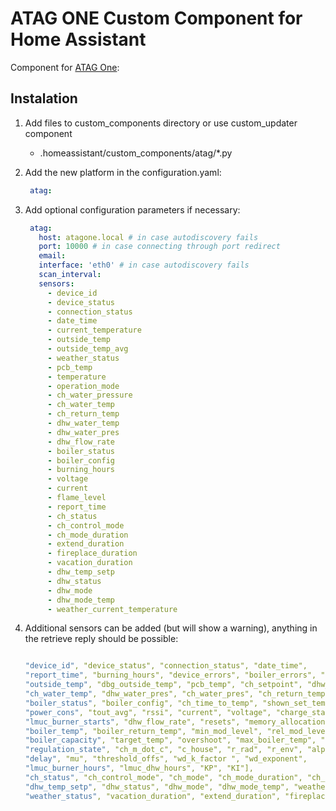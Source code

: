 # ATAG ONE Custom Component for Home Assistant

Component for [ATAG One](https://www.atag-one.com/):

## Instalation

1. Add files to custom_components directory or use custom_updater component

    - .homeassistant/custom_components/atag/*.py
  
2. Add the new platform in the configuration.yaml:

    ```yaml
     atag:
    ```

3. Add optional configuration parameters if necessary:

    ```yaml
     atag:
       host: atagone.local # in case autodiscovery fails
       port: 10000 # in case connecting through port redirect
       email: 
       interface: 'eth0' # in case autodiscovery fails
       scan_interval: 
       sensors:
         - device_id
         - device_status
         - connection_status
         - date_time
         - current_temperature
         - outside_temp
         - outside_temp_avg
         - weather_status
         - pcb_temp
         - temperature
         - operation_mode
         - ch_water_pressure
         - ch_water_temp
         - ch_return_temp
         - dhw_water_temp
         - dhw_water_pres
         - dhw_flow_rate
         - boiler_status
         - boiler_config
         - burning_hours
         - voltage
         - current
         - flame_level
         - report_time
         - ch_status
         - ch_control_mode
         - ch_mode_duration
         - extend_duration
         - fireplace_duration
         - vacation_duration
         - dhw_temp_setp
         - dhw_status
         - dhw_mode
         - dhw_mode_temp
         - weather_current_temperature
    ```
4. Additional sensors can be added (but will show a warning), anything in the retrieve reply should be possible:
    ```yaml

    "device_id", "device_status", "connection_status", "date_time",
    "report_time", "burning_hours", "device_errors", "boiler_errors", "room_temp",
    "outside_temp", "dbg_outside_temp", "pcb_temp", "ch_setpoint", "dhw_water_temp",
    "ch_water_temp", "dhw_water_pres", "ch_water_pres", "ch_return_temp",
    "boiler_status", "boiler_config", "ch_time_to_temp", "shown_set_temp",
    "power_cons", "tout_avg", "rssi", "current", "voltage", "charge_status",
    "lmuc_burner_starts", "dhw_flow_rate", "resets", "memory_allocation"],
    "boiler_temp", "boiler_return_temp", "min_mod_level", "rel_mod_level",
    "boiler_capacity", "target_temp", "overshoot", "max_boiler_temp", "alpha_used",
    "regulation_state", "ch_m_dot_c", "c_house", "r_rad", "r_env", "alpha", "alpha_max",
    "delay", "mu", "threshold_offs", "wd_k_factor ", "wd_exponent",
    "lmuc_burner_hours", "lmuc_dhw_hours", "KP", "KI"],
    "ch_status", "ch_control_mode", "ch_mode", "ch_mode_duration", "ch_mode_temp",
    "dhw_temp_setp", "dhw_status", "dhw_mode", "dhw_mode_temp", "weather_temp",
    "weather_status", "vacation_duration", "extend_duration", "fireplace_duration"
    ```



